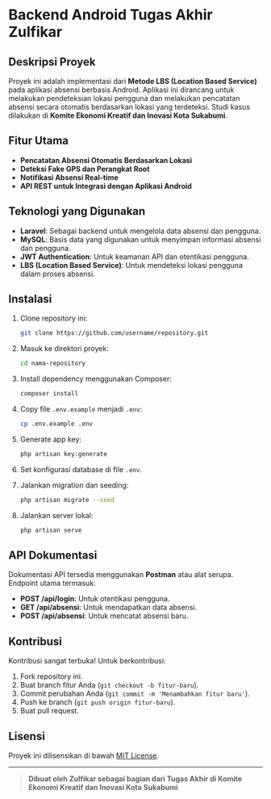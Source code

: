 # Backend Android Tugas Akhir Zulfikar

## Deskripsi Proyek
Proyek ini adalah implementasi dari **Metode LBS (Location Based Service)** pada aplikasi absensi berbasis Android. Aplikasi ini dirancang untuk melakukan pendeteksian lokasi pengguna dan melakukan pencatatan absensi secara otomatis berdasarkan lokasi yang terdeteksi. Studi kasus dilakukan di **Komite Ekonomi Kreatif dan Inovasi Kota Sukabumi**.

## Fitur Utama
- **Pencatatan Absensi Otomatis Berdasarkan Lokasi**
- **Deteksi Fake GPS dan Perangkat Root**
- **Notifikasi Absensi Real-time**
- **API REST untuk Integrasi dengan Aplikasi Android**

## Teknologi yang Digunakan
- **Laravel**: Sebagai backend untuk mengelola data absensi dan pengguna.
- **MySQL**: Basis data yang digunakan untuk menyimpan informasi absensi dan pengguna.
- **JWT Authentication**: Untuk keamanan API dan otentikasi pengguna.
- **LBS (Location Based Service)**: Untuk mendeteksi lokasi pengguna dalam proses absensi.

## Instalasi
1. Clone repository ini:
    ```bash
    git clone https://github.com/username/repository.git
    ```
2. Masuk ke direktori proyek:
    ```bash
    cd nama-repository
    ```
3. Install dependency menggunakan Composer:
    ```bash
    composer install
    ```
4. Copy file `.env.example` menjadi `.env`:
    ```bash
    cp .env.example .env
    ```
5. Generate app key:
    ```bash
    php artisan key:generate
    ```
6. Set konfigurasi database di file `.env`.

7. Jalankan migration dan seeding:
    ```bash
    php artisan migrate --seed
    ```

8. Jalankan server lokal:
    ```bash
    php artisan serve
    ```

## API Dokumentasi
Dokumentasi API tersedia menggunakan **Postman** atau alat serupa. Endpoint utama termasuk:
- **POST /api/login**: Untuk otentikasi pengguna.
- **GET /api/absensi**: Untuk mendapatkan data absensi.
- **POST /api/absensi**: Untuk mencatat absensi baru.

## Kontribusi
Kontribusi sangat terbuka! Untuk berkontribusi:
1. Fork repository ini.
2. Buat branch fitur Anda (`git checkout -b fitur-baru`).
3. Commit perubahan Anda (`git commit -m 'Menambahkan fitur baru'`).
4. Push ke branch (`git push origin fitur-baru`).
5. Buat pull request.

## Lisensi
Proyek ini dilisensikan di bawah [MIT License](LICENSE).

---

> **Dibuat oleh Zulfikar sebagai bagian dari Tugas Akhir di Komite Ekonomi Kreatif dan Inovasi Kota Sukabumi**
